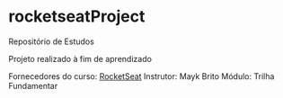# rocketseatProject
Repositório de Estudos 

Projeto realizado à fim de aprendizado

Fornecedores do curso: <a href="https://rocketseat.com.br">RocketSeat</a>
Instrutor: Mayk Brito
Módulo: Trilha Fundamentar

